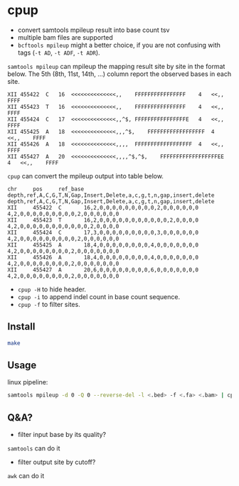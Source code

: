 # cpup

- convert samtools mpileup result into base count tsv
- multiple bam files are supported
- `bcftools mpileup` might a better choice, if you are not confusing with tags
  (`-t AD`, `-t ADF`, `-t ADR`).

`samtools mpileup` can mpileup the mapping result site by site in the format
below. The 5th (8th, 11st, 14th, ...) column report the observed bases in each site.

```
XII	455422	C	16	<<<<<<<<<<<<<<,,	FFFFFFFFFFFFFFFF	4	<<,,	FFFF
XII	455423	T	16	<<<<<<<<<<<<<<,,	FFFFFFFFFFFFFFFF	4	<<,,	FFFF
XII	455424	C	17	<<<<<<<<<<<<<<,,^$,	FFFFFFFFFFFFFFFFE	4	<<,,	FFFF
XII	455425	A	18	<<<<<<<<<<<<<<,,,^$,	FFFFFFFFFFFFFFFFFF	4	<<,,	FFFF
XII	455426	A	18	<<<<<<<<<<<<<<,,,,	FFFFFFFFFFFFFFFFFF	4	<<,,	FFFF
XII	455427	A	20	<<<<<<<<<<<<<<,,,,^$,^$,	FFFFFFFFFFFFFFFFFFEE	4	<<,,	FFFF
```

`cpup` can convert the mpileup output into table below.

```
chr     pos     ref_base        depth,ref,A,C,G,T,N,Gap,Insert,Delete,a,c,g,t,n,gap,insert,delete       depth,ref,A,C,G,T,N,Gap,Insert,Delete,a,c,g,t,n,gap,insert,delete
XII     455422  C       16,2,0,0,0,0,0,0,0,0,0,2,0,0,0,0,0,0    4,2,0,0,0,0,0,0,0,0,0,2,0,0,0,0,0,0
XII     455423  T       16,2,0,0,0,0,0,0,0,0,0,0,0,2,0,0,0,0    4,2,0,0,0,0,0,0,0,0,0,0,0,2,0,0,0,0
XII     455424  C       17,3,0,0,0,0,0,0,0,0,0,3,0,0,0,0,0,0    4,2,0,0,0,0,0,0,0,0,0,2,0,0,0,0,0,0
XII     455425  A       18,4,0,0,0,0,0,0,0,0,4,0,0,0,0,0,0,0    4,2,0,0,0,0,0,0,0,0,2,0,0,0,0,0,0,0
XII     455426  A       18,4,0,0,0,0,0,0,0,0,4,0,0,0,0,0,0,0    4,2,0,0,0,0,0,0,0,0,2,0,0,0,0,0,0,0
XII     455427  A       20,6,0,0,0,0,0,0,0,0,6,0,0,0,0,0,0,0    4,2,0,0,0,0,0,0,0,0,2,0,0,0,0,0,0,0
```

- `cpup -H` to hide header.
- `cpup -i` to append indel count in base count sequence.
- `cpup -f` to filter sites.

## Install

```bash
make
```

## Usage

linux pipeline:

```bash
samtools mpileup -d 0 -Q 0 --reverse-del -l <.bed> -f <.fa> <.bam> | cpup
```

## Q&A?

- filter input base by its quality?

`samtools` can do it

- filter output site by cutoff?

`awk` can do it
